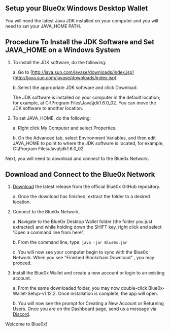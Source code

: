 ## Setup your Blue0x Windows Desktop Wallet

You will need the latest Java JDK installed on your computer and you will need to set your JAVA_HOME PATH.

## Procedure To Install the JDK Software and Set JAVA_HOME on a Windows System

1. To install the JDK software, do the following:
    
    a.  Go to  [http://java.sun.com/javase/downloads/index.jsp](http://java.sun.com/javase/downloads/index.jsp).
        
    b.  Select the appropriate JDK software and click Download.
        
      The JDK software is installed on your computer in the default location; for example, at  C:\Program Files\Java\jdk1.6.0_02. You can move the JDK software to another location.
        
2.  To set  JAVA_HOME, do the following:
    
    a.  Right click My Computer and select Properties.
        
    b.  On the Advanced tab, select Environment Variables, and then edit  JAVA_HOME  to point to where the JDK software is located, for example,  C:\Program Files\Java\jdk1.6.0_02.

Next, you will need to download and connect to the Blue0x Network.

## Download and Connect to the Blue0x Network

1. [Download](https://github.com/theBlue0x/desktop-wallet/releases/download/v1.12.2/Blue0x-Desktop-v1.12.2.zip) the latest release from the official Blue0x GitHub repository.

	a. Once the download has finished, extract the folder to a desired location.
  
2. Connect to the Blue0x Network.

	a. Navigate to the Blue0x Desktop Wallet folder (the folder you just extracted) and while holding down the SHIFT key, right click and select 'Open a command line from here'.
	
	b. From the command line, type: 
	`java -jar Blue0x.jar`
	
	c. You will now see your computer begin to sync with the Blue0x Network. When you see "Finished Blockchain Download" , you may proceed.
	
3. Install the Blue0x Wallet and create a new account or login to an existing account.

	a.  From the same downloaded folder, you may now double-click Blue0x-Wallet-Setup-v1.12.2. Once installation is complete, the app will open.  
  
	b. You will now see the prompt for Creating a New Account or Returning Users.   Once you are on the Dashboard page, send us a message via [Discord](https://discord.gg/EbBWRSPW63).  
	
	
Welcome to Blue0x!

